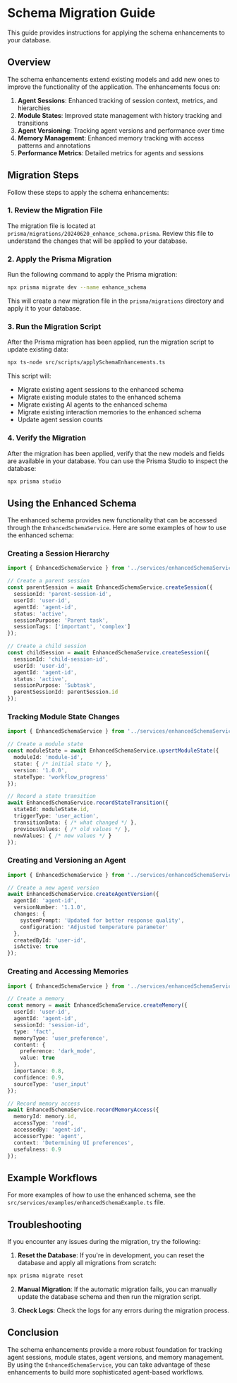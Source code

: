# Schema Migration Guide

This guide provides instructions for applying the schema enhancements to your database.

## Overview

The schema enhancements extend existing models and add new ones to improve the functionality of the application. The enhancements focus on:

1. **Agent Sessions**: Enhanced tracking of session context, metrics, and hierarchies
2. **Module States**: Improved state management with history tracking and transitions
3. **Agent Versioning**: Tracking agent versions and performance over time
4. **Memory Management**: Enhanced memory tracking with access patterns and annotations
5. **Performance Metrics**: Detailed metrics for agents and sessions

## Migration Steps

Follow these steps to apply the schema enhancements:

### 1. Review the Migration File

The migration file is located at `prisma/migrations/20240620_enhance_schema.prisma`. Review this file to understand the changes that will be applied to your database.

### 2. Apply the Prisma Migration

Run the following command to apply the Prisma migration:

```bash
npx prisma migrate dev --name enhance_schema
```

This will create a new migration file in the `prisma/migrations` directory and apply it to your database.

### 3. Run the Migration Script

After the Prisma migration has been applied, run the migration script to update existing data:

```bash
npx ts-node src/scripts/applySchemaEnhancements.ts
```

This script will:

- Migrate existing agent sessions to the enhanced schema
- Migrate existing module states to the enhanced schema
- Migrate existing AI agents to the enhanced schema
- Migrate existing interaction memories to the enhanced schema
- Update agent session counts

### 4. Verify the Migration

After the migration has been applied, verify that the new models and fields are available in your database. You can use the Prisma Studio to inspect the database:

```bash
npx prisma studio
```

## Using the Enhanced Schema

The enhanced schema provides new functionality that can be accessed through the `EnhancedSchemaService`. Here are some examples of how to use the enhanced schema:

### Creating a Session Hierarchy

```typescript
import { EnhancedSchemaService } from '../services/enhancedSchemaService';

// Create a parent session
const parentSession = await EnhancedSchemaService.createSession({
  sessionId: 'parent-session-id',
  userId: 'user-id',
  agentId: 'agent-id',
  status: 'active',
  sessionPurpose: 'Parent task',
  sessionTags: ['important', 'complex']
});

// Create a child session
const childSession = await EnhancedSchemaService.createSession({
  sessionId: 'child-session-id',
  userId: 'user-id',
  agentId: 'agent-id',
  status: 'active',
  sessionPurpose: 'Subtask',
  parentSessionId: parentSession.id
});
```

### Tracking Module State Changes

```typescript
import { EnhancedSchemaService } from '../services/enhancedSchemaService';

// Create a module state
const moduleState = await EnhancedSchemaService.upsertModuleState({
  moduleId: 'module-id',
  state: { /* initial state */ },
  version: '1.0.0',
  stateType: 'workflow_progress'
});

// Record a state transition
await EnhancedSchemaService.recordStateTransition({
  stateId: moduleState.id,
  triggerType: 'user_action',
  transitionData: { /* what changed */ },
  previousValues: { /* old values */ },
  newValues: { /* new values */ }
});
```

### Creating and Versioning an Agent

```typescript
import { EnhancedSchemaService } from '../services/enhancedSchemaService';

// Create a new agent version
await EnhancedSchemaService.createAgentVersion({
  agentId: 'agent-id',
  versionNumber: '1.1.0',
  changes: {
    systemPrompt: 'Updated for better response quality',
    configuration: 'Adjusted temperature parameter'
  },
  createdById: 'user-id',
  isActive: true
});
```

### Creating and Accessing Memories

```typescript
import { EnhancedSchemaService } from '../services/enhancedSchemaService';

// Create a memory
const memory = await EnhancedSchemaService.createMemory({
  userId: 'user-id',
  agentId: 'agent-id',
  sessionId: 'session-id',
  type: 'fact',
  memoryType: 'user_preference',
  content: {
    preference: 'dark_mode',
    value: true
  },
  importance: 0.8,
  confidence: 0.9,
  sourceType: 'user_input'
});

// Record memory access
await EnhancedSchemaService.recordMemoryAccess({
  memoryId: memory.id,
  accessType: 'read',
  accessedBy: 'agent-id',
  accessorType: 'agent',
  context: 'Determining UI preferences',
  usefulness: 0.9
});
```

## Example Workflows

For more examples of how to use the enhanced schema, see the `src/services/examples/enhancedSchemaExample.ts` file.

## Troubleshooting

If you encounter any issues during the migration, try the following:

1. **Reset the Database**: If you're in development, you can reset the database and apply all migrations from scratch:

```bash
npx prisma migrate reset
```

2. **Manual Migration**: If the automatic migration fails, you can manually update the database schema and then run the migration script.

3. **Check Logs**: Check the logs for any errors during the migration process.

## Conclusion

The schema enhancements provide a more robust foundation for tracking agent sessions, module states, agent versions, and memory management. By using the `EnhancedSchemaService`, you can take advantage of these enhancements to build more sophisticated agent-based workflows.
